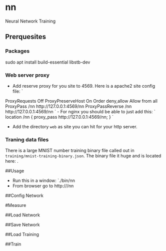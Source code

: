 # nn
Neural Network Training

## Prerquesites

### Packages
sudo apt install build-essential libstb-dev

### Web server proxy
- Add reserve proxy for you site to 4569.  Here is a apache2 site config file:
`
<IfModule mod_proxy.c>
	ProxyRequests Off
	ProxyPreserveHost On
	<Proxy /nn>
		Order deny,allow
		Allow from all
	</Proxy>
	ProxyPass /nn http://127.0.0.1:4569/nn
	ProxyPassReverse /nn http://127.0.0.1:4569/nn
</IfModule>
`
- For nginx you should be able to just add this:
`
location /nn {
		proxy_pass http://127.0.0.1:4569/nn;
	}
`

- Add the directory `web` as site you can hit for your http server.

### Traning data files
There is a large MNIST number training binary file called out in `training/mnist-training-binary.json`. The binary file it huge and is located here: <to add web link to binary files>.

##Usage
- Run this in a window: `./bin/nn
- From browser go to http://<your-site>/nn

##Config Network

#Measure

##Load Network

##Save Network

##Load Training

##Train
